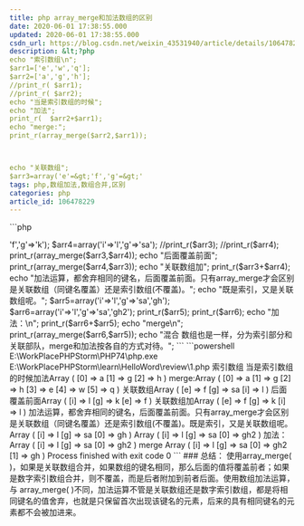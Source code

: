 ```yaml
---
title: php array_merge和加法数组的区别
date: 2020-06-01 17:38:55.000
updated: 2020-06-01 17:38:55.000
csdn_url: https://blog.csdn.net/weixin_43531940/article/details/106478229
description: &lt;?php
echo "索引数组\n";
$arr1=['e','w','q'];
$arr2=['a','g','h'];
//print_r( $arr1);
//print_r( $arr2);
echo "当是索引数组的时候";
echo "加法";
print_r(  $arr2+$arr1);
echo "merge:";
print_r(array_merge($arr2,$arr1));



echo "关联数组";
$arr3=array('e'=&gt;'f','g'=&gt;'
tags: php,数组加法,数组合并,区别
categories: php
article_id: 106478229
---
```

﻿```php
<?php
echo "索引数组\n";
$arr1=['e','w','q'];
$arr2=['a','g','h'];
//print_r( $arr1);
//print_r( $arr2);
echo "当是索引数组的时候";
echo "加法";
print_r(  $arr2+$arr1);
echo "merge:";
print_r(array_merge($arr2,$arr1));



echo "关联数组";
$arr3=array('e'=>'f','g'=>'k');
$arr4=array('i'=>'l','g'=>'sa');
//print_r($arr3);
//print_r($arr4);

print_r(array_merge($arr3,$arr4));
echo "后面覆盖前面";
print_r(array_merge($arr4,$arr3));
echo "关联数组加";
print_r($arr3+$arr4);
echo "加法运算，都舍弃相同的键名，后面覆盖前面。只有array_merge才会区别是关联数组（同键名覆盖）还是索引数组(不覆盖)。";
echo "既是索引，又是关联数组呢。";

$arr5=array('i'=>'l','g'=>'sa','gh');
$arr6=array('i'=>'l','g'=>'sa','gh2');
print_r($arr5);
print_r($arr6);
echo "加法：\n";
print_r($arr6+$arr5);
echo "merge\n";
print_r(array_merge($arr6,$arr5));

echo "混合 数组也是一样，分为索引部分和关联部队，merge和加法按各自的方式对待。";
```


```powershell
E:\WorkPlacePHPStorm\PHP74\php.exe E:\WorkPlacePHPStorm\learn\HelloWord\review\1.php
索引数组
当是索引数组的时候加法Array
(
    [0] => a
    [1] => g
    [2] => h
)
merge:Array
(
    [0] => a
    [1] => g
    [2] => h
    [3] => e
    [4] => w
    [5] => q
)
关联数组Array
(
    [e] => f
    [g] => sa
    [i] => l
)
后面覆盖前面Array
(
    [i] => l
    [g] => k
    [e] => f
)
关联数组加Array
(
    [e] => f
    [g] => k
    [i] => l
)
加法运算，都舍弃相同的键名，后面覆盖前面。只有array_merge才会区别是关联数组（同键名覆盖）还是索引数组(不覆盖)。既是索引，又是关联数组呢。Array
(
    [i] => l
    [g] => sa
    [0] => gh
)
Array
(
    [i] => l
    [g] => sa
    [0] => gh2
)
加法：
Array
(
    [i] => l
    [g] => sa
    [0] => gh2
)
merge
Array
(
    [i] => l
    [g] => sa
    [0] => gh2
    [1] => gh
)

Process finished with exit code 0

```


### 总结：
使用array_merge( )，如果是关联数组合并，如果数组的键名相同，那么后面的值将覆盖前者；如果是数字索引数组合并，则不覆盖，而是后者附加到前者后面。使用数组加法运算，与 array_merge( )不同，加法运算不管是关联数组还是数字索引数组，都是将相同键名的值舍弃，也就是只保留首次出现该键名的元素，后来的具有相同键名的元素都不会被加进来。
